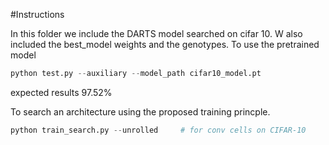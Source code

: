 #Instructions

In this folder we include the DARTS model searched on cifar 10.
W also included the best_model weights and the genotypes.
 To use the pretrained model 
 
```python
python test.py --auxiliary --model_path cifar10_model.pt
```
expected results 97.52%

To search an architecture using the proposed training princple.
```python
python train_search.py --unrolled     # for conv cells on CIFAR-10
```
